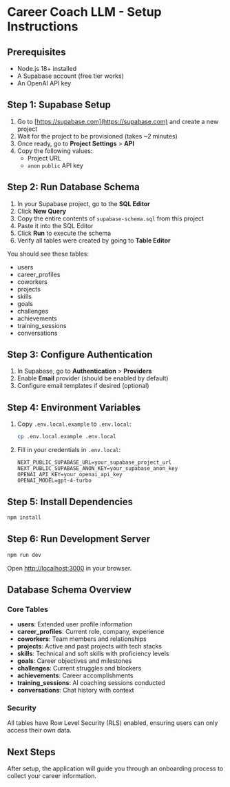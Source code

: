 # Career Coach LLM - Setup Instructions

## Prerequisites

- Node.js 18+ installed
- A Supabase account (free tier works)
- An OpenAI API key

## Step 1: Supabase Setup

1. Go to [https://supabase.com](https://supabase.com) and create a new project
2. Wait for the project to be provisioned (takes ~2 minutes)
3. Once ready, go to **Project Settings** > **API**
4. Copy the following values:
   - Project URL
   - `anon` `public` API key

## Step 2: Run Database Schema

1. In your Supabase project, go to the **SQL Editor**
2. Click **New Query**
3. Copy the entire contents of `supabase-schema.sql` from this project
4. Paste it into the SQL Editor
5. Click **Run** to execute the schema
6. Verify all tables were created by going to **Table Editor**

You should see these tables:
- users
- career_profiles
- coworkers
- projects
- skills
- goals
- challenges
- achievements
- training_sessions
- conversations

## Step 3: Configure Authentication

1. In Supabase, go to **Authentication** > **Providers**
2. Enable **Email** provider (should be enabled by default)
3. Configure email templates if desired (optional)

## Step 4: Environment Variables

1. Copy `.env.local.example` to `.env.local`:
   ```bash
   cp .env.local.example .env.local
   ```

2. Fill in your credentials in `.env.local`:
   ```
   NEXT_PUBLIC_SUPABASE_URL=your_supabase_project_url
   NEXT_PUBLIC_SUPABASE_ANON_KEY=your_supabase_anon_key
   OPENAI_API_KEY=your_openai_api_key
   OPENAI_MODEL=gpt-4-turbo
   ```

## Step 5: Install Dependencies

```bash
npm install
```

## Step 6: Run Development Server

```bash
npm run dev
```

Open [http://localhost:3000](http://localhost:3000) in your browser.

## Database Schema Overview

### Core Tables

- **users**: Extended user profile information
- **career_profiles**: Current role, company, experience
- **coworkers**: Team members and relationships
- **projects**: Active and past projects with tech stacks
- **skills**: Technical and soft skills with proficiency levels
- **goals**: Career objectives and milestones
- **challenges**: Current struggles and blockers
- **achievements**: Career accomplishments
- **training_sessions**: AI coaching sessions conducted
- **conversations**: Chat history with context

### Security

All tables have Row Level Security (RLS) enabled, ensuring users can only access their own data.

## Next Steps

After setup, the application will guide you through an onboarding process to collect your career information.
